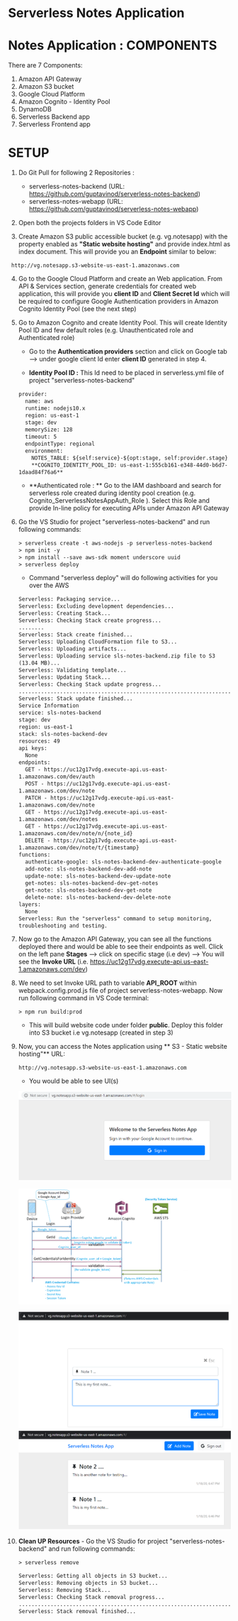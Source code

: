 # Serverless Notes Application

# Notes Application : COMPONENTS

There are 7 Components:
1. Amazon API Gateway
2. Amazon S3 bucket
3. Google Cloud Platform
4. Amazon Cognito - Identity Pool
5. DynamoDB
6. Serverless Backend app
7. Serverless Frontend app

# SETUP
1. Do Git Pull for following 2 Repositories : 
	- serverless-notes-backend (URL: https://github.com/guptavinod/serverless-notes-backend) 
	- serverless-notes-webapp (URL:  https://github.com/guptavinod/serverless-notes-webapp)

2. Open both the projects folders in VS Code Editor

3. Create Amazon S3 public accessible bucket (e.g. vg.notesapp) with the property enabled as **"Static website hosting"** and provide index.html as index document. This will provide you an **Endpoint** similar to below:
```
 http://vg.notesapp.s3-website-us-east-1.amazonaws.com
```

4. Go to the Google Cloud Platform and create an Web application. From API & Services section, generate credentials for created web application, this will provide you **client ID** and **Client Secret Id** which will be required to configure Google Authentication providers in Amazon Cognito Identity Pool (see the next step)  

5. Go to Amazon Cognito and create Identity Pool. This will create Identity Pool ID and few default roles (e.g. Unauthenticated role and Authenticated role)
	- Go to the **Authentication providers** section and click on Google tab --> under google client Id enter **client ID** generated in step 4.
	
	- **Identity Pool ID :** This Id need to be placed in serverless.yml file of project "serverless-notes-backend"
	```
	provider:
	  name: aws
	  runtime: nodejs10.x
	  region: us-east-1
	  stage: dev
	  memorySize: 128
	  timeout: 5
	  endpointType: regional
	  environment:
		NOTES_TABLE: ${self:service}-${opt:stage, self:provider.stage}
		**COGNITO_IDENTITY_POOL_ID: us-east-1:555cb161-e348-44d0-b6d7-1daad84f76a6**
	```
 
	- **Authenticated role : ** Go to the IAM dashboard and search for serverless role created during identity pool creation (e.g. Cognito_ServerlessNotesAppAuth_Role ). Select this Role and provide In-line policy for executing APIs
	under Amazon API Gateway
	
6. Go the VS Studio for project "serverless-notes-backend" and run following commands:
	```
	> serverless create -t aws-nodejs -p serverless-notes-backend
	> npm init -y
	> npm install --save aws-sdk moment underscore uuid
	> serverless deploy
	```
	
	- Command "serverless deploy" will do following activities for you over the AWS
	```
	Serverless: Packaging service...
	Serverless: Excluding development dependencies...
	Serverless: Creating Stack...
	Serverless: Checking Stack create progress...
	........
	Serverless: Stack create finished...
	Serverless: Uploading CloudFormation file to S3...
	Serverless: Uploading artifacts...
	Serverless: Uploading service sls-notes-backend.zip file to S3 (13.04 MB)...
	Serverless: Validating template...
	Serverless: Updating Stack...
	Serverless: Checking Stack update progress...
	................................................................................................................................................
	Serverless: Stack update finished...
	Service Information
	service: sls-notes-backend  
	stage: dev
	region: us-east-1
	stack: sls-notes-backend-dev
	resources: 49
	api keys:
	  None
	endpoints:
	  GET - https://uc12g17vdg.execute-api.us-east-1.amazonaws.com/dev/auth
	  POST - https://uc12g17vdg.execute-api.us-east-1.amazonaws.com/dev/note
	  PATCH - https://uc12g17vdg.execute-api.us-east-1.amazonaws.com/dev/note
	  GET - https://uc12g17vdg.execute-api.us-east-1.amazonaws.com/dev/notes
	  GET - https://uc12g17vdg.execute-api.us-east-1.amazonaws.com/dev/note/n/{note_id}
	  DELETE - https://uc12g17vdg.execute-api.us-east-1.amazonaws.com/dev/note/t/{timestamp}
	functions:
	  authenticate-google: sls-notes-backend-dev-authenticate-google
	  add-note: sls-notes-backend-dev-add-note
	  update-note: sls-notes-backend-dev-update-note
	  get-notes: sls-notes-backend-dev-get-notes
	  get-note: sls-notes-backend-dev-get-note
	  delete-note: sls-notes-backend-dev-delete-note
	layers:
	  None
	Serverless: Run the "serverless" command to setup monitoring, troubleshooting and testing.
	```
	
7. Now go to the Amazon API Gateway, you can see all the functions deployed there and would be able to see their endpoints as well. Click on the left pane **Stages** --> click on specific stage (i.e dev) --> You will see the **Invoke URL** (i.e. https://uc12g17vdg.execute-api.us-east-1.amazonaws.com/dev)

8. We need to set Invoke URL path to variable **API_ROOT** within webpack.config.prod.js file of project serverless-notes-webapp. Now run following command in VS Code terminal:
	```
	> npm run build:prod
	```
	- This will build website code under folder **public**. Deploy this folder into S3 bucket i.e vg.notesapp (created in step 3)
	
9. Now, you can access the Notes application using ** S3 - Static website hosting"** URL:
	```
	http://vg.notesapp.s3-website-us-east-1.amazonaws.com
	```
	
	- You would be able to see UI(s)
	
	![](NotesApp-SignIn.png)
	
	![Amazon-Cognito-(Federated Identities)-Authentication Flow](awscognito-authentication-flow.png)

	![](NotesApp-add.png)
	![](NotesApp-listing.png)
	
10. **Clean UP Resources** - Go the VS Studio for project "serverless-notes-backend" and run following commands:
	```	
	> serverless remove
	```
   
	```
	Serverless: Getting all objects in S3 bucket...
	Serverless: Removing objects in S3 bucket...
	Serverless: Removing Stack...
	Serverless: Checking Stack removal progress...
	...........................................................................................
	Serverless: Stack removal finished...
	```

